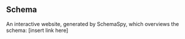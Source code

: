 ## Schema

An interactive website, generated by SchemaSpy, which overviews the schema: [insert link here]
